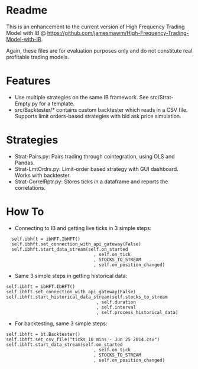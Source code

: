 Readme
================================

This is an enhancement to the current version of High Frequency Trading Model with IB @ https://github.com/jamesmawm/High-Frequency-Trading-Model-with-IB.

Again, these files are for evaluation purposes only and do not constitute real profitable trading models.

Features
===============
- Use multiple strategies on the same IB framework. See src/Strat-Empty.py for a template.
- src/Backtester/* contains custom backtester which reads in a CSV file. Supports limit orders-based strategies with bid ask price simulation.

Strategies
=============
- Strat-Pairs.py: Pairs trading through cointegration, using OLS and Pandas.
- Strat-LmtOrdrs.py: Limit-order based strategy with GUI dashboard. Works with backtester.
- Strat-CorrelRptr.py: Stores ticks in a dataframe and reports the correlations.

How To
=============
- Connecting to IB and getting live ticks in 3 simple steps:
``` 
  self.ibhft = ibHFT.IbHFT()
  self.ibhft.set_connection_with_api_gateway(False)
  self.ibhft.start_data_stream(self.on_started
                                 , self.on_tick
                                 , STOCKS_TO_STREAM
                                 , self.on_position_changed)

```

- Same 3 simple steps in getting historical data:
```
self.ibhft = ibHFT.IbHFT()
self.ibhft.set_connection_with_api_gateway(False)
self.ibhft.start_historical_data_stream(self.stocks_to_stream
                                  , self.duration
                                  , self.interval
                                  , self.process_historical_data)
```

- For backtesting, same 3 simple steps:
```
self.ibhft = bt.Backtester()
self.ibhft.set_csv_file("ticks 10 mins - Jun 25 2014.csv")
self.ibhft.start_data_stream(self.on_started
                                 , self.on_tick
                                 , STOCKS_TO_STREAM
                                 , self.on_position_changed)
```                                 






